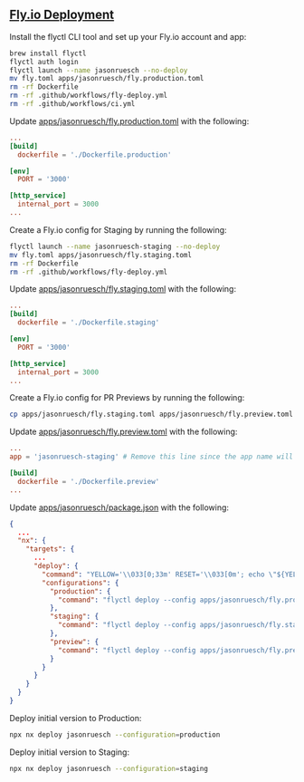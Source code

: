 ## [Fly.io Deployment](https://fly.io/)

Install the flyctl CLI tool and set up your Fly.io account and app:

```bash
brew install flyctl
flyctl auth login
flyctl launch --name jasonruesch --no-deploy
mv fly.toml apps/jasonruesch/fly.production.toml
rm -rf Dockerfile
rm -rf .github/workflows/fly-deploy.yml
rm -rf .github/workflows/ci.yml
```

Update [apps/jasonruesch/fly.production.toml](../../apps/jasonruesch/fly.production.toml) with the following:

```toml
...
[build]
  dockerfile = './Dockerfile.production'

[env]
  PORT = '3000'

[http_service]
  internal_port = 3000
...
```

Create a Fly.io config for Staging by running the following:

```bash
flyctl launch --name jasonruesch-staging --no-deploy
mv fly.toml apps/jasonruesch/fly.staging.toml
rm -rf Dockerfile
rm -rf .github/workflows/fly-deploy.yml
```

Update [apps/jasonruesch/fly.staging.toml](../../apps/jasonruesch/fly.staging.toml) with the following:

```toml
...
[build]
  dockerfile = './Dockerfile.staging'

[env]
  PORT = '3000'

[http_service]
  internal_port = 3000
...
```

Create a Fly.io config for PR Previews by running the following:

```bash
cp apps/jasonruesch/fly.staging.toml apps/jasonruesch/fly.preview.toml
```

Update [apps/jasonruesch/fly.preview.toml](../../apps/jasonruesch/fly.preview.toml) with the following:

```toml
...
app = 'jasonruesch-staging' # Remove this line since the app name will be set dynamically in the CI workflow

[build]
  dockerfile = './Dockerfile.preview'
...
```

Update [apps/jasonruesch/package.json](../../apps/jasonruesch/package.json) with the following:

```json
{
  ...
  "nx": {
    "targets": {
      ...
      "deploy": {
        "command": "YELLOW='\\033[0;33m' RESET='\\033[0m'; echo \"${YELLOW}Development deployment is not supported.${RESET}\"",
        "configurations": {
          "production": {
            "command": "flyctl deploy --config apps/jasonruesch/fly.production.toml --image-label jasonruesch-v$(npm --prefix apps/jasonruesch pkg get version | tr -d '\"')"
          },
          "staging": {
            "command": "flyctl deploy --config apps/jasonruesch/fly.staging.toml"
          },
          "preview": {
            "command": "flyctl deploy --config apps/jasonruesch/fly.preview.toml"
          }
        }
      }
    }
  }
}
```

Deploy initial version to Production:

```bash
npx nx deploy jasonruesch --configuration=production
```

Deploy initial version to Staging:

```bash
npx nx deploy jasonruesch --configuration=staging
```

